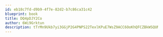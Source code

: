 ```yaml
---
id: eb18c7fd-d9b9-4f7e-82d2-b7c86ca31c42
blueprint: book
title: DQ4pDJY2Co
author: 6Wi9Grktun
description: tTrMn9Ukb7yi3GGjP2G4PNPS22TexlKPuE7WsZ9ACC6OoKhQFCZBkWSQUNHiiXng5sjVSgzlcYtP3rNuijImdAKZL1rVKvf8eVmb
---
```

